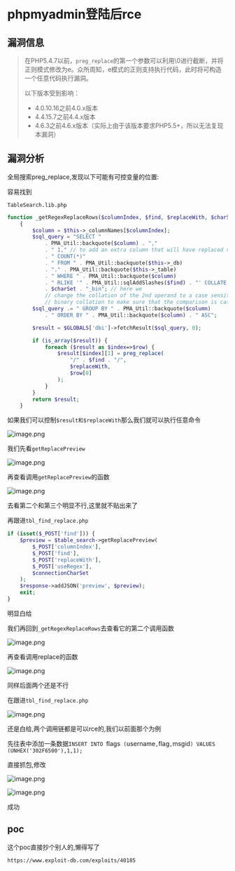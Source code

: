 # phpmyadmin登陆后rce



## 漏洞信息

>在PHP5.4.7以前，`preg_replace`的第一个参数可以利用\0进行截断，并将正则模式修改为e。众所周知，e模式的正则支持执行代码，此时将可构造一个任意代码执行漏洞。
>
>以下版本受到影响：
>
>- 4.0.10.16之前4.0.x版本
>- 4.4.15.7之前4.4.x版本
>- 4.6.3之前4.6.x版本（实际上由于该版本要求PHP5.5+，所以无法复现本漏洞）



## 漏洞分析

全局搜索preg_replace,发现以下可能有可控变量的位置:

容易找到

`TableSearch.lib.php`

```php
function _getRegexReplaceRows($columnIndex, $find, $replaceWith, $charSet)
    {
        $column = $this->_columnNames[$columnIndex];
        $sql_query = "SELECT "
            . PMA_Util::backquote($column) . ","
            . " 1," // to add an extra column that will have replaced value
            . " COUNT(*)"
            . " FROM " . PMA_Util::backquote($this->_db)
            . "." . PMA_Util::backquote($this->_table)
            . " WHERE " . PMA_Util::backquote($column)
            . " RLIKE '" . PMA_Util::sqlAddSlashes($find) . "' COLLATE "
            . $charSet . "_bin"; // here we
            // change the collation of the 2nd operand to a case sensitive
            // binary collation to make sure that the comparison is case sensitive
        $sql_query .= " GROUP BY " . PMA_Util::backquote($column)
            . " ORDER BY " . PMA_Util::backquote($column) . " ASC";

        $result = $GLOBALS['dbi']->fetchResult($sql_query, 0);

        if (is_array($result)) {
            foreach ($result as $index=>$row) {
                $result[$index][1] = preg_replace(
                    "/" . $find . "/",
                    $replaceWith,
                    $row[0]
                );
            }
        }
        return $result;
    }
```



如果我们可以控制`$result和$replaceWith`那么我们就可以执行任意命令

![image.png](https://i.loli.net/2020/04/03/qo5ZbfuJHKA9d6m.png)

我们先看`getReplacePreview`

![image.png](https://i.loli.net/2020/04/03/vnk9IZUxJ5YoMbW.png)

再查看调用`getReplacePreview`的函数

![image.png](https://i.loli.net/2020/04/03/JxKS1TioFz4w7ql.png)

去看第二个和第三个明显不行,这里就不贴出来了

再跟进`tbl_find_replace.php`

```php
if (isset($_POST['find'])) {
    $preview = $table_search->getReplacePreview(
        $_POST['columnIndex'],
        $_POST['find'],
        $_POST['replaceWith'],
        $_POST['useRegex'],
        $connectionCharSet
    );
    $response->addJSON('preview', $preview);
    exit;
}
```

明显白给



我们再回到`_getRegexReplaceRows`去查看它的第二个调用函数

![image.png](https://i.loli.net/2020/04/03/OhCPcviVT8tm6ZK.png)

再查看调用replace的函数

![image.png](https://i.loli.net/2020/04/03/zT21ymqOYvUf5WE.png)

同样后面两个还是不行

在跟进`tbl_find_replace.php`

![image.png](https://i.loli.net/2020/04/03/j4JdNfKa8up2BCc.png)

还是白给,两个调用链都是可以rce的,我们以前面那个为例

先往表中添加一条数据`INSERT INTO `flags` (`username`,`flag`,`msgid`) VALUES (UNHEX('302F6500'),1,1);`

直接抓包,修改

![image.png](https://i.loli.net/2020/04/03/FwSzMuNI4nDadBh.png)



![image.png](https://i.loli.net/2020/04/03/QZE5fMTnUhPXdqV.png)

成功

## poc

这个poc直接抄个别人的,懒得写了

` https://www.exploit-db.com/exploits/40185 `

